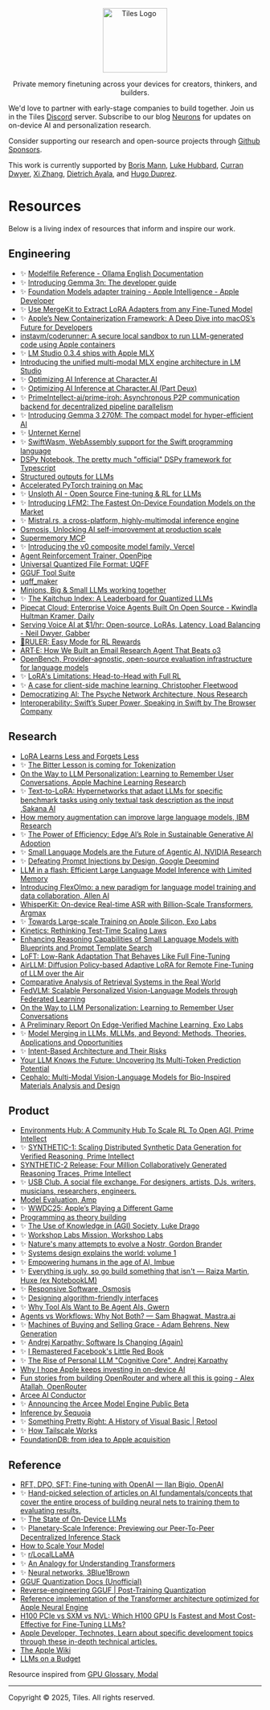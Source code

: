 <p align="center">
  <a href="https://github.com/tileshq/">
    <img src="https://avatars.githubusercontent.com/u/210493283?s=400&u=2f11fffd96608dab3c5e471f0b2ca3d51b528103&v=4" alt="Tiles Logo" width="128" />
  </a>
</p>
<p align="center">
  Private memory finetuning across your devices for creators, thinkers, and builders.
</p>
            <p>
 We'd love to partner with early-stage companies to build together. Join us in the Tiles <a href="https://discord.gg/yp3xQbHT" className="underline" target="_blank" rel="noopener noreferrer">Discord</a> server. Subscribe to our blog <a href="https://neurons.pub/" className="underline" target="_blank" rel="noopener noreferrer">Neurons</a> for updates on on-device AI and personalization research. 

Consider supporting our research and open-source projects through <a href="https://github.com/sponsors/tileslauncher" className="underline" target="_blank" rel="noopener noreferrer">Github Sponsors</a>.

This work is currently supported by <a href="https://bsky.app/profile/bmann.ca" target="_blank" rel="noopener noreferrer">Boris Mann</a>, <a href="https://bsky.app/profile/lukeinth.bsky.social" target="_blank" rel="noopener noreferrer">Luke Hubbard</a>, <a href="https://x.com/CurranDwyer" target="_blank" rel="noopener noreferrer">Curran Dwyer</a>, <a href="https://www.xizhang.page/" target="_blank" rel="noopener noreferrer">Xi Zhang</a>, <a href="https://bsky.app/profile/burrito.space" target="_blank" rel="noopener noreferrer">Dietrich Ayala</a>, and <a href="https://hugoduprez.com/" target="_blank" rel="noopener noreferrer">Hugo Duprez</a>.
</p>

# Resources
Below is a living index of resources that inform and inspire our work.

## Engineering
- ✨ [Modelfile Reference - Ollama English Documentation](https://ollama.readthedocs.io/en/modelfile/)
- ✨ [Introducing Gemma 3n: The developer guide](https://developers.googleblog.com/en/introducing-gemma-3n-developer-guide/)
- ✨ [Foundation Models adapter training - Apple Intelligence - Apple Developer](https://developer.apple.com/apple-intelligence/foundation-models-adapter/)
- ✨ [Use MergeKit to Extract LoRA Adapters from any Fine-Tuned Model](https://www.arcee.ai/blog/use-mergekit-to-extract-lora-adapters-from-any-fine-tuned-model)
- ✨ [Apple’s New Containerization Framework: A Deep Dive into macOS’s Future for Developers](https://chamodshehanka.medium.com/apples-new-containerization-framework-a-deep-dive-into-macos-s-future-for-developers-cf102643394a)
- [instavm/coderunner: A secure local sandbox to run LLM-generated code using Apple containers](https://github.com/instavm/coderunner)
- ✨ [LM Studio 0.3.4 ships with Apple MLX](https://lmstudio.ai/blog/lmstudio-v0.3.4)
- [Introducing the unified multi-modal MLX engine architecture in LM Studio](https://lmstudio.ai/blog/unified-mlx-engine)
- ✨ [Optimizing AI Inference at Character.AI](https://research.character.ai/optimizing-inference/)
- ✨ [Optimizing AI Inference at Character.AI (Part Deux)](https://research.character.ai/optimizing-ai-inference-at-character-ai-part-deux/)
- ✨ [PrimeIntellect-ai/prime-iroh: Asynchronous P2P communication backend for decentralized pipeline parallelism](https://github.com/PrimeIntellect-ai/prime-iroh)
- ✨ [Introducing Gemma 3 270M: The compact model for hyper-efficient AI](https://developers.googleblog.com/en/introducing-gemma-3-270m/)
- ✨ [Unternet Kernel](https://github.com/unternet-co/client/tree/main/kernel)
- ✨ [SwiftWasm, WebAssembly support for the Swift programming language](https://github.com/swiftwasm/swift)
- [DSPy Notebook, The pretty much "official" DSPy framework for Typescript](https://github.com/ax-llm/ax)
- [Structured outputs for LLMs](https://github.com/dottxt-ai/outlines)
- [Accelerated PyTorch training on Mac](https://docs.pytorch.org/docs/stable/notes/mps.html)
- ✨ [Unsloth AI - Open Source Fine-tuning & RL for LLMs](https://unsloth.ai/)
- ✨ [Introducing LFM2: The Fastest On-Device Foundation Models on the Market](https://www.liquid.ai/blog/liquid-foundation-models-v2-our-second-series-of-generative-ai-models)
- ✨ [Mistral.rs, a cross-platform, highly-multimodal inference engine](https://github.com/EricLBuehler/mistral.rs)
- [Osmosis, Unlocking AI self-improvement at production scale](https://osmosis.ai/)
- [Supermemory MCP](https://mcp.supermemory.ai/)
- ✨ [Introducing the v0 composite model family, Vercel](https://vercel.com/blog/v0-composite-model-family#why-does-v0-need-a-composite-model-architecture?)
- [Agent Reinforcement Trainer, OpenPipe](https://github.com/openpipe/art)
- [Universal Quantized File Format: UQFF](https://github.com/EricLBuehler/mistral.rs/blob/master/docs/UQFF.md)
- [GGUF Tool Suite](https://github.com/Thireus/GGUF-Tool-Suite/)
- [uqff_maker](https://github.com/EricLBuehler/uqff_maker)
- [Minions, Big & Small LLMs working together](https://github.com/HazyResearch/minions)
- ✨ [The Kaitchup Index: A Leaderboard for Quantized LLMs](https://kaitchup.substack.com/p/the-kaitchup-index)
- [Pipecat Cloud: Enterprise Voice Agents Built On Open Source - Kwindla Hultman Kramer, Daily](https://www.youtube.com/watch?v=IA4lZjh9sTs)
- [Serving Voice AI at $1/hr: Open-source, LoRAs, Latency, Load Balancing - Neil Dwyer, Gabber](https://www.youtube.com/watch?v=rD23-VZZHOo)
- [📏RULER: Easy Mode for RL Rewards](https://openpipe.ai/blog/ruler)
- [ART·E: How We Built an Email Research Agent That Beats o3](https://openpipe.ai/blog/art-e-mail-agent)
- [OpenBench, Provider-agnostic, open-source evaluation infrastructure for language models](https://github.com/groq/openbench)
- ✨ [LoRA's Limitations: Head-to-Head with Full RL](https://osmosis.ai/blog/lora-comparison)
- ✨ [A case for client-side machine learning, Christopher Fleetwood](https://web.archive.org/web/20250512221340/https://fleetwood.dev/posts/a-case-for-client-side-machine-learning)
- [Democratizing Al: The Psyche Network Architecture, Nous Research](https://nousresearch.com/nous-psyche/)
- [Interoperability: Swift’s Super Power, Speaking in Swift by The Browser Company](https://speakinginswift.substack.com/p/interoperability-swifts-super-power)


## Research

- [LoRA Learns Less and Forgets Less](https://arxiv.org/abs/2405.09673)
- ✨ [The Bitter Lesson is coming for Tokenization](https://lucalp.dev/bitter-lesson-tokenization-and-blt/) 
- [On the Way to LLM Personalization: Learning to Remember User Conversations, Apple Machine Learning Research](https://machinelearning.apple.com/research/on-the-way)
- ✨ [Text-to-LoRA: Hypernetworks that adapt LLMs for specific benchmark tasks using only textual task description as the input ,Sakana AI](https://arxiv.org/abs/2506.06105)
- [How memory augmentation can improve large language models, IBM Research](https://research.ibm.com/blog/memory-augmented-LLMs)
- ✨ [The Power of Efficiency: Edge Al’s Role in Sustainable Generative Al Adoption](https://creativestrategies.com/research/gen-ai-edge-testing/)
- ✨ [Small Language Models are the Future of Agentic AI, NVIDIA Research](https://arxiv.org/abs/2506.02153)
- ✨ [Defeating Prompt Injections by Design, Google Deepmind](https://arxiv.org/abs/2503.18813)
- [LLM in a flash: Efficient Large Language Model Inference with Limited Memory](https://arxiv.org/abs/2312.11514)
- [Introducing FlexOlmo: a new paradigm for language model training and data collaboration, Allen AI](https://allenai.org/blog/flexolmo)
- [WhisperKit: On-device Real-time ASR with Billion-Scale Transformers, Argmax](https://openreview.net/attachment?id=6lC3MPFbVg&name=pdf)
- ✨ [Towards Large-scale Training on Apple Silicon, Exo Labs](https://openreview.net/pdf?id=TJjP8d5bms)
- [Kinetics: Rethinking Test-Time Scaling Laws](https://openreview.net/attachment?id=qxnJrm47Ag&name=pdf)
- [Enhancing Reasoning Capabilities of Small Language Models with Blueprints and Prompt Template Search](https://openreview.net/attachment?id=LsNstclw8Z&name=pdf)
- [LoFT: Low-Rank Adaptation That Behaves Like Full Fine-Tuning](https://arxiv.org/pdf/2505.21289)
- [AirLLM: Diffusion Policy-based Adaptive LoRA for Remote Fine-Tuning of LLM over the Air](https://arxiv.org/abs/2507.11515)
- [Comparative Analysis of Retrieval Systems in the Real World](https://arxiv.org/pdf/2405.02048)
- [FedVLM: Scalable Personalized Vision-Language Models through Federated Learning](https://arxiv.org/abs/2507.17088)
- [On the Way to LLM Personalization: Learning to Remember User Conversations](https://arxiv.org/abs/2411.13405)
- [A Preliminary Report On Edge-Verified Machine Learning, Exo Labs](https://github.com/exo-explore/evML/blob/main/A_Preliminary_Report_On_evML.pdf)
- ✨ [Model Merging in LLMs, MLLMs, and Beyond: Methods, Theories, Applications and Opportunities](https://arxiv.org/abs/2408.07666)
- ✨ [Intent-Based Architecture and Their Risks](https://www.paradigm.xyz/2023/06/intents)
- [Your LLM Knows the Future: Uncovering Its Multi-Token Prediction Potential](https://arxiv.org/abs/2507.11851)
- [Cephalo: Multi-Modal Vision-Language Models for Bio-Inspired Materials Analysis and Design](https://arxiv.org/abs/2405.19076)


## Product

- [Environments Hub: A Community Hub To Scale RL To Open AGI, Prime Intellect](https://www.primeintellect.ai/blog/environments)
- ✨ [SYNTHETIC-1: Scaling Distributed Synthetic Data Generation for Verified Reasoning, Prime Intellect](https://www.primeintellect.ai/blog/synthetic-1)
- [SYNTHETIC-2 Release: Four Million Collaboratively Generated Reasoning Traces, Prime Intellect](https://www.primeintellect.ai/blog/synthetic-2-release)
- ✨ [USB Club. A social file exchange. For designers, artists, DJs, writers, musicians, researchers, engineers.](https://usb.club/)
- [Model Evaluation, Amp](https://ampcode.com/news/model-evaluation)
- ✨ [WWDC25: Apple’s Playing a Different Game](https://creativestrategies.com/wwdc25-apples-playing-a-different-game/)
- [Programming as theory building](https://pages.cs.wisc.edu/~remzi/Naur.pdf)
- ✨ [The Use of Knowledge in (AGI) Society, Luke Drago](https://lukedrago.substack.com/cp/160938645)
- ✨ [Workshop Labs Mission, Workshop Labs](https://workshoplabs.ai/)
- ✨ [Nature's many attempts to evolve a Nostr, Gordon Brander](https://newsletter.squishy.computer/p/natures-many-attempts-to-evolve-a)
- ✨ [Systems design explains the world: volume 1](https://apenwarr.ca/log/20201227)
- ✨ [Empowering humans in the age of AI, Imbue](https://imbue.com/company/vision/)
- ✨ [Everything is ugly, so go build something that isn't — Raiza Martin, Huxe (ex NotebookLM)](https://www.youtube.com/watch?v=yG5d5UaGz1M)
- ✨ [Responsive Software, Osmosis](https://osmosis.ai/blog/responsive-software)
- ✨ [Designing algorithm-friendly interfaces](https://uxdesign.cc/designing-algorithm-friendly-interfaces-84da3ed076a9)
- ✨ [Why Tool Als Want to Be Agent Als, Gwern](https://gwern.net/tool-ai)
- [Agents vs Workflows: Why Not Both? — Sam Bhagwat, Mastra.ai](https://www.latent.space/p/oai-v-langgraph)
- ✨ [Machines of Buying and Selling Grace - Adam Behrens, New Generation](https://www.youtube.com/watch?v=zlZz0mDF2eg)
- ✨ [Andrej Karpathy: Software Is Changing (Again)](https://www.youtube.com/watch?v=LCEmiRjPEtQ&t=2211s)
- ✨ [I Remastered Facebook's Little Red Book](https://spaccapeli.com/i-remastered-facebooks-little-red-book)
- ✨ [The Rise of Personal LLM "Cognitive Core", Andrej Karpathy](https://x.com/karpathy/status/1938626382248149433)
- [Why I hope Apple keeps investing in on-device AI](https://www.computerworld.com/article/4016798/why-i-hope-apple-keeps-investing-in-on-device-ai.html)
- [Fun stories from building OpenRouter and where all this is going - Alex Atallah, OpenRouter](https://www.youtube.com/watch?v=84Vtz2IL1Ug)
- [Arcee AI Conductor](https://models.arcee.ai/)
- ✨ [Announcing the Arcee Model Engine Public Beta](https://www.arcee.ai/blog/announcing-the-arcee-model-engine-public-beta)
- [Inference by Sequoia](https://inferencebysequoia.substack.com/about)
- ✨ [Something Pretty Right: A History of Visual Basic | Retool](https://retool.com/visual-basic)
- ✨ [How Tailscale Works](https://tailscale.com/blog/how-tailscale-works)
- [FoundationDB: from idea to Apple acquisition](https://www.youtube.com/watch?v=C1nZzQqcPZw)

## Reference 
- [RFT, DPO, SFT: Fine-tuning with OpenAI — Ilan Bigio, OpenAI](https://www.youtube.com/watch?v=JfaLQqfXqPA)
- ✨ [Hand-picked selection of articles on AI fundamentals/concepts that cover the entire process of building neural nets to training them to evaluating results.](https://aman.ai/primers/ai/)
- ✨ [The State of On-Device LLMs](https://app.getcontrast.io/register/sota-the-state-of-llms)
- ✨ [Planetary-Scale Inference: Previewing our Peer-To-Peer Decentralized Inference Stack](https://www.primeintellect.ai/blog/inference)
- [How to Scale Your Model](https://jax-ml.github.io/scaling-book/)
- ✨ [r/LocalLLaMA](https://www.reddit.com/r/LocalLLaMA/)
- ✨ [An Analogy for Understanding Transformers](https://www.lesswrong.com/posts/euam65XjigaCJQkcN/an-analogy-for-understanding-transformers)
- ✨ [Neural networks, 3Blue1Brown](https://www.youtube.com/playlist?list=PLZHQObOWTQDNU6R1_67000Dx_ZCJB-3pi)
- [GGUF Quantization Docs (Unofficial)](https://github.com/iuliaturc/gguf-docs)
- [Reverse-engineering GGUF | Post-Training Quantization](https://www.youtube.com/watch?v=vW30o4U9BFE)
- [Reference implementation of the Transformer architecture optimized for Apple Neural Engine](https://github.com/apple/ml-ane-transformers)
- [H100 PCIe vs SXM vs NVL: Which H100 GPU Is Fastest and Most Cost-Effective for Fine-Tuning LLMs?](https://kaitchup.substack.com/p/h100-pcie-vs-sxm-vs-nvl-best-single)
- [Apple Developer, Technotes, Learn about specific development topics through these in-depth technical articles.](https://developer.apple.com/documentation/technotes/)
- [The Apple Wiki](https://theapplewiki.com/wiki/Main_Page)
- [LLMs on a Budget](https://benjaminmarie.gumroad.com/l/llms-on-a-budget)

Resource inspired from [GPU Glossary, Modal](https://modal.com/gpu-glossary/perf)

-------
Copyright © 2025, Tiles. All rights reserved.
